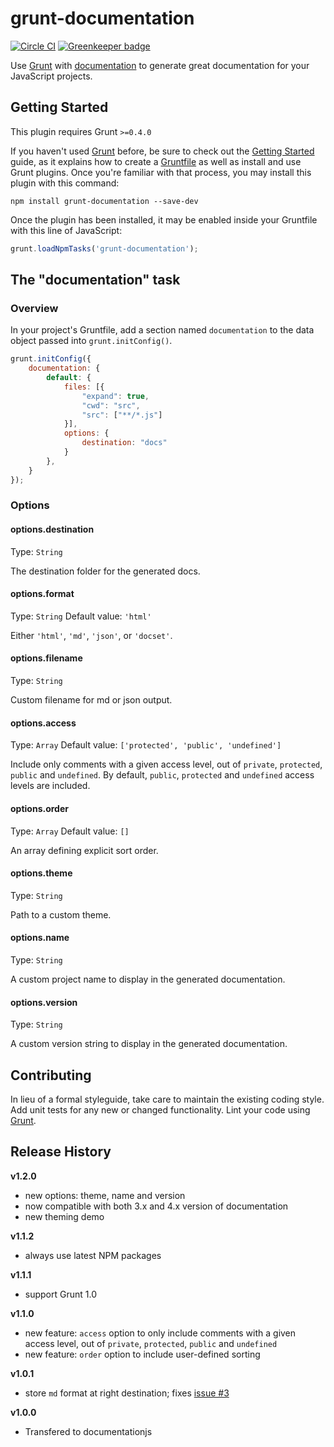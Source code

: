 # grunt-documentation

[![Circle CI](https://circleci.com/gh/documentationjs/grunt-documentation/tree/master.svg?style=shield)](https://circleci.com/gh/documentationjs/grunt-documentation/tree/master)
[![Greenkeeper badge](https://badges.greenkeeper.io/documentationjs/grunt-documentation.svg)](https://greenkeeper.io/)

Use [Grunt](http://gruntjs.com/) with
[documentation](https://github.com/documentationjs/documentation)
to generate great documentation for your JavaScript projects.

## Getting Started
This plugin requires Grunt `>=0.4.0`

If you haven't used [Grunt](http://gruntjs.com/) before, be sure to check out the [Getting Started](http://gruntjs.com/getting-started) guide, as it explains how to create a [Gruntfile](http://gruntjs.com/sample-gruntfile) as well as install and use Grunt plugins. Once you're familiar with that process, you may install this plugin with this command:

```shell
npm install grunt-documentation --save-dev
```

Once the plugin has been installed, it may be enabled inside your Gruntfile with this line of JavaScript:

```js
grunt.loadNpmTasks('grunt-documentation');
```

## The "documentation" task

### Overview
In your project's Gruntfile, add a section named `documentation` to the data object passed into `grunt.initConfig()`.

```js
grunt.initConfig({
    documentation: {
        default: {
            files: [{
                "expand": true,
                "cwd": "src",
                "src": ["**/*.js"]
            }],
            options: {
                destination: "docs"
            }
        },
    }
});
```

### Options

#### options.destination
Type: `String`

The destination folder for the generated docs.

#### options.format
Type: `String`
Default value: `'html'`

Either `'html'`, `'md'`, `'json'`, or `'docset'`.

#### options.filename
Type: `String`

Custom filename for md or json output.

#### options.access
Type: `Array`
Default value: `['protected', 'public', 'undefined']`

Include only comments with a given access level, out of `private`, `protected`, `public` and `undefined`. By default, `public`, `protected` and `undefined` access levels are included.

#### options.order
Type: `Array`
Default value: `[]`

An array defining explicit sort order.

#### options.theme
Type: `String`

Path to a custom theme.

#### options.name
Type: `String`

A custom project name to display in the generated documentation.

#### options.version
Type: `String`

A custom version string to display in the generated documentation.

## Contributing
In lieu of a formal styleguide, take care to maintain the existing coding style. Add unit tests for any new or changed functionality. Lint your code using [Grunt](http://gruntjs.com/).

## Release History

**v1.2.0**
* new options: theme, name and version
* now compatible with both 3.x and 4.x version of documentation
* new theming demo

**v1.1.2**
* always use latest NPM packages

**v1.1.1**
* support Grunt 1.0

**v1.1.0**
* new feature: `access` option to only include comments with a given access level, out of `private`, `protected`, `public` and `undefined`
* new feature: `order` option to include user-defined sorting

**v1.0.1**
* store `md` format at right destination; fixes [issue #3](https://github.com/documentationjs/grunt-documentation/issues/3) 

**v1.0.0**
* Transfered to documentationjs
